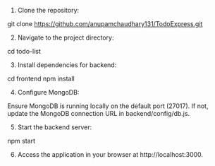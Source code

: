 1) Clone the repository: 

git clone https://github.com/anupamchaudhary131/TodoExpress.git

2) Navigate to the project directory:

cd todo-list

3) Install dependencies for backend:

cd frontend
npm install

4) Configure MongoDB:

Ensure MongoDB is running locally on the default port (27017). If not, update the MongoDB connection URL in backend/config/db.js.

5) Start the backend server:

npm start

6) Access the application in your browser at http://localhost:3000.
